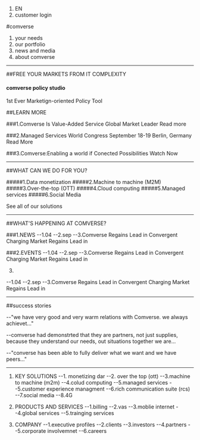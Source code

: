 1. EN
2. customer login

#comverse

1. your needs
2. our portfolio
3. news and media
4. about comverse

---

##FREE YOUR MARKETS FROM IT COMPLEXITY
#### comverse policy studio 
1st Ever Marketign-oriented Policy Tool

##LEARN MORE

###1.Comverse Is Value-Added Service Global Market Leader
Read more

###2.Managed Services World Congress September 18-19 Berlin, Germany
Read More

###3.Comverse:Enabling a world if Conected Possibilities
Watch Now

---

##WHAT CAN WE DO FOR YOU?

#####1.Data monetization
#####2.Machine to machine (M2M)
#####3.Over-the-top (OTT)
#####4.Cloud computing
#####5.Managed services
#####6.Social Media

See all of our solutions

---

##WHAT'S HAPPENING AT COMVERSE?

###1.NEWS
--1.04
--2.sep
--3.Comverse Regains Lead in Convergent Charging Market Regains Lead in

###2.EVENTS
--1.04
--2.sep
--3.Comverse Regains Lead in Convergent Charging Market Regains Lead in

3.
--1.04
--2.sep
--3.Comverse Regains Lead in Convergent Charging Market Regains Lead in

---

##success stories

--"we have very good and very warm relations with Comverse. we always achievet..."

--comverse had demonstrted that they are partners, not just supplies, because they understand our needs, out situations together we are...

--"converse has been able to fully deliver what we want and we have peers..."

---

1. KEY SOLUTIONS
--1. monetizing dar
--2. over the top (ott)
--3.machine to machine (m2m)
--4.colud computing
--5.managed services
--5.customer experience managment
--6.rich communication suite (rcs)
--7.social media
--8.4G

2. PRODUCTS AND SERVICES
--1.billing
--2.vas
--3.moblie internet
--4.global services
--5.trainging  services

3. COMPANY
--1.executive profiles
--2.clients
--3.investors
--4.partners
--5.corporate involvemnet
--6.careers